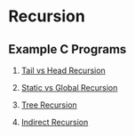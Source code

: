 # Recursion

## Example C Programs

1. [Tail vs Head Recursion](TailHead/src/main.c)

2. [Static vs Global Recursion](StaticGlobal/src/main.c)

3. [Tree Recursion](Tree/src/main.c)

4. [Indirect Recursion](Indirect/src/main.c)